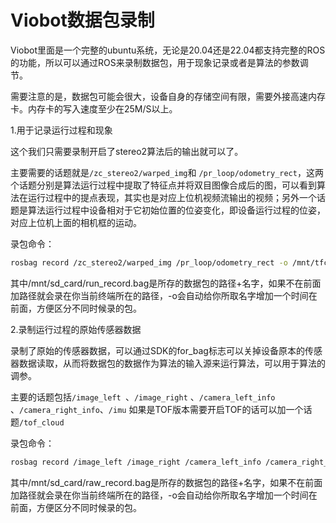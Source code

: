 # Viobot数据包录制

Viobot里面是一个完整的ubuntu系统，无论是20.04还是22.04都支持完整的ROS的功能，所以可以通过ROS来录制数据包，用于现象记录或者是算法的参数调节。

需要注意的是，数据包可能会很大，设备自身的存储空间有限，需要外接高速内存卡。内存卡的写入速度至少在25M/S以上。

1.用于记录运行过程和现象

这个我们只需要录制开启了stereo2算法后的输出就可以了。

主要需要的话题就是`/zc_stereo2/warped_img`和 `/pr_loop/odometry_rect`，这两个话题分别是算法运行过程中提取了特征点并将双目图像合成后的图，可以看到算法在运行过程中的提点表现，其实也是对应上位机视频流输出的视频；另外一个话题是算法运行过程中设备相对于它初始位置的位姿变化，即设备运行过程的位姿，对应上位机上面的相机框的运动。

录包命令：

```bash
rosbag record /zc_stereo2/warped_img /pr_loop/odometry_rect -o /mnt/tfcard/run_record.bag
```

其中/mnt/sd\_card/run\_record.bag是所存的数据包的路径+名字，如果不在前面加路径就会录在你当前终端所在的路径，-o会自动给你所取名字增加一个时间在前面，方便区分不同时候录的包。

2.录制运行过程的原始传感器数据

录制了原始的传感器数据，可以通过SDK的for\_bag标志可以关掉设备原本的传感器数据读取，从而将数据包的数据作为算法的输入源来运行算法，可以用于算法的调参。

主要的话题包括`/image_left `、`/image_right` 、`/camera_left_info` 、`/camera_right_info`、`/imu`  如果是TOF版本需要开启TOF的话可以加一个话题`/tof_cloud`

录包命令：

```bash
rosbag record /image_left /image_right /camera_left_info /camera_right_info /imu -o /mnt/tfcard/raw_record.bag
```

其中/mnt/sd\_card/raw\_record.bag是所存的数据包的路径+名字，如果不在前面加路径就会录在你当前终端所在的路径，-o会自动给你所取名字增加一个时间在前面，方便区分不同时候录的包。
